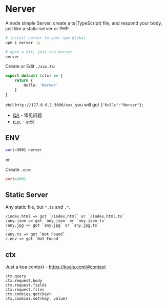 # Nerver

A node simple Server, create a ts(TypeScript) file, and respond your body, just like a static server or PHP.

```bash
# install nerver to your npm global
npm i nerver -g

# open a dir, just run nerver
nerver
```

Create or Edit `./xxx.ts`:

```typescript
export default (ctx) => {
    return {
        Hello: 'Nerver'
    }
}
```

visit `http://127.0.0.1:3000/xxx`, you will got `{"Hello":"Nerver"}`;

- [QA](https://github.com/BoltDoggy/nerver/wiki) - 常见问题
- [e.g.](https://github.com/BoltDoggy/nerver/wiki/Examples) - 示例


## ENV

```bash
port=3001 nerver
```

or

Create `.env`:

```ini
port=3001
```

## Static Server

Any static file, but `*.ts` and `.*`.

```
/index.html => got `/index.html` or `/index.html.ts`
/any.json => got `any.json` or `any.json.ts`
/any.jpg => got `any.jpg` or `any.jpg.ts`
...
/any.ts => got `Not Found`
/.env => got `Not Found`
```

## ctx

Just a koa context - https://koajs.com/#context

```
ctx.query
ctx.request.body
ctx.request.fields
ctx.request.files
ctx.cookies.get(key)
ctx.cookies.set(key, value)
```
